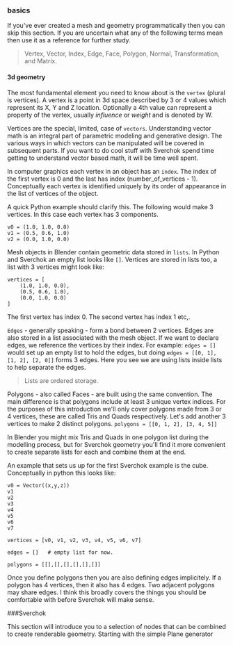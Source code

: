 ### basics

If you've ever created a mesh and geometry programmatically then you can skip this section. If you are uncertain what any of the following terms mean then use it as a reference for further study. 

> Vertex, Vector, Index, Edge, Face, Polygon, Normal, Transformation, and Matrix.

#### 3d geometry  
  
The most fundamental element you need to know about is the `vertex` (plural is vertices). A vertex is a point in 3d space described by 3 or 4 values which represent its X, Y and Z location. Optionally a 4th value can represent a property of the vertex, usually _influence_ or _weight_ and is denoted by W.  
  
Vertices are the special, limited, case of `vectors`. Understanding vector math is an integral part of parametric modeling and generative design. The various ways in which vectors can be manipulated will be covered in subsequent parts. If you want to do cool stuff with Sverchok spend time getting to understand vector based math, it will be time well spent.  
  
In computer graphics each vertex in an object has an `index`. The index of the first vertex is 0 and the last has index (number_of_vertices - 1). Conceptually each vertex is identified uniquely by its order of appearance in the list of vertices of the object.

A quick Python example should clarify this. The following would make 3 vertices. In this case each vertex has 3 components.

    v0 = (1.0, 1.0, 0.0)
    v1 = (0.5, 0.6, 1.0)
    v2 = (0.0, 1.0, 0.0)

Mesh objects in Blender contain geometric data stored in `lists`. In Python and Sverchok an empty list looks like `[]`. Vertices are stored in lists too, a list with 3 vertices might look like:

    vertices = [
        (1.0, 1.0, 0.0),
        (0.5, 0.6, 1.0),
        (0.0, 1.0, 0.0)
    ]

The first vertex has index 0. The second vertex has index 1 etc,.

`Edges` - generally speaking - form a bond between 2 vertices. Edges are also stored in a list associated with the mesh object. If we want to declare edges, we reference the vertices by their index. For example: `edges = []` would set up an empty list to hold the edges, but doing `edges = [[0, 1], [1, 2], [2, 0]]` forms 3 edges. Here you see we are using lists inside lists to help separate the edges. 

> Lists are ordered storage.

Polygons - also called Faces - are built using the same convention. The main difference is that polygons include at least 3 unique vertex indices. For the purposes of this introduction we'll only cover polygons made from 3 or 4 vertices, these are called Tris and Quads respectively. Let's add another 3 vertices to make 2 distinct polygons. `polygons = [[0, 1, 2], [3, 4, 5]]` 

In Blender you might mix Tris and Quads in one polygon list during the modelling process, but for Sverchok geometry you'll find it more convenient to create separate lists for each and combine them at the end.  
  
An example that sets us up for the first Sverchok example is the cube. Conceptually in python this looks like:

    v0 = Vector((x,y,z))
    v1
    v2
    v3
    v4
    v5
    v6
    v7
    
    vertices = [v0, v1, v2, v3, v4, v5, v6, v7]
    
    edges = []   # empty list for now.
    
    polygons = [[],[],[],[],[],[]]
    

Once you define polygons then you are also defining edges implicitely. If a polygon has 4 vertices, then it also has 4 edges. Two adjacent polygons may share edges. I think this broadly covers the things you should be comfortable with before Sverchok will make sense.

###Sverchok

This section will introduce you to a selection of nodes that can be combined to create renderable geometry. Starting with the simple Plane generator


